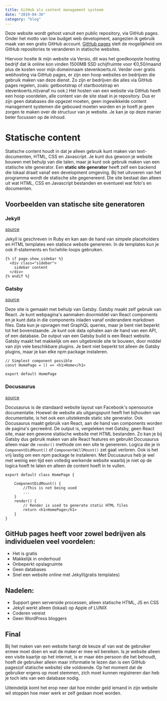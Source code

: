 ```yaml
---
title: GitHub als content management systeem
date: "2019-04-30"
category: "blog"
---
```




Deze website wordt gehost vanuit een public repository, via GitHub pages. Onder het motto van low budget web development, aangezien ik gebruik maak van een gratis GitHub account. [GitHub pages](https://pages.github.com/) stelt de mogelijkheid om GitHub repositories te veranderen in statische websites.


Hiervoor hostte ik mijn website via Versio, dit was het goedkoopste hosting bedrijf dat ik online kon vinden 1500MB SSD schijfruimte voor €0,50/maand plus de kosten voor mijn domeinnaam stevenkoerts.nl.
Verder over gratis webhosting via GitHub pages, er zijn een hoop websites en bedrijven die gebruik maken van deze dienst. Zo zijn er bedrijven die alles via GitHub pages regelen, zoals: getbootstrap of startbootstrap en stevenkoerts.nl(vanaf nu ook.) Het hosten van een website via GitHub heeft een hoop voordelen, alle content van de site staat in je repository. Dus er zijn geen databases die opgezet moeten, geen ingewikkelde content management systemen die gebouwd moeten worden en je hoeft je geen zorgen te maken over de structuur van je website. Je kan je op deze manier beter focussen op de inhoud.

# Statische content 

Statische content houdt in dat je alleen gebruik kunt maken van text-documenten, HTML, CSS en Javascript. Je kunt dus gewoon je website bouwen met behulp van die talen, maar je kunt ook gebruik maken van een statische site generator. Een **static site generator** heeft zelf een backend die lokaal draait vanaf een development omgeving. Bij het uitvoeren van het programma wordt de statische site gegenereerd. Die site bestaat dan alleen uit wat HTML, CSS en Javascript bestanden en eventueel wat foto's en documenten. 

## Voorbeelden van statische site generatoren

### Jekyll 
[source](https://jekyllrb.com/)

Jekyll is geschreven in Ruby en kan aan de hand van simpele placeholders en HTML templates een statisce website genereren. In de templates kun je ook if-statements en for/while-loops gebruiken. 
```
{% if page.show_sidebar %}
  <div class="sidebar">
    sidebar content
  </div>
{% endif %}
```

### Gatsby 
[source](https://www.gatsbyjs.org/)

Deze site is gemaakt met behulp van Gatsby. Gatsby maakt zelf gebruik van React. Je kunt webpagina's aanmaken doormiddel van React components en je kunt data in die components inladen vanaf onderandere markdown files. Data kun je opvragen met GraphQL queries, maar je bent niet beperkt tot het bovenstaande. Je kunt ook data ophalen aan de hand van een API, of een database. De output van een Gatsby build is een React website. Gatsby maakt het makkelijk om een uitgebreide site te bouwen, door middel van zijn vele beschikbare plugins. Je bent niet beperkt tot alleen de Gatsby plugins, maar je kan elke npm package instaleren. 
```
// Simplest component possible
const HomePage = () => <h1>Home</h1>

export default HomePage
```

### Docusaurus
[source](https://docusaurus.io/)

Docusaurus is de standaard website layout van Facebook's opensource documentatie. Hoewel de website als uitgangspunt heeft het bijhouden van documentatie, is het ook een uitstekende static site generator. Ook Docusaurus maakt gebruik van React, aan de hand van components worden de pagina's gecreeërd. De output is, vergeleken met Gatsby, geen React site, maar een gewone statische website met HTML bestanden. Zo kan je bij Gatsby dus gebruik maken van alle React features en gebruikt Docusaurus alleen maar de `render()` methode om een site te genereren. Logica die je in `ComponentDidMount()` of `ComponentWillMount()` zet gaat verloren. Ook is het vrij lastig om een npm package te instaleren. 
Met Docusaurus heb je wel met weinig een tijd een volledig werkende website waarbij je niet op de logica hoeft te laten en alleen de content hoeft in te vullen. 
```
export default class HomePage {
    
    ComponentDidMount() { 
        //This is not being used
        ...
    }
    render() {
        // Render is used to generate static HTML files
        return <h1>HomePage</h1>
    }
}
```

## GitHub pages heeft voor zowel bedrijven als individuelen veel voordelen:

- Het is gratis
- Makkelijk in onderhoud
- Onbeperkt opslagruimte
- Geen databases
- Snel een website online met Jekyll(gratis templates)

## Nadelen:

- Support geen serverside processen, alleen statische HTML, JS en CSS
- Jekyll werkt alleen (lokaal) op Apple of LUNIX
- Coderen vereist
- Geen WordPress bloggers


## Final

Bij het maken van een website hangt de keuze af van wat de gebruiker ermee moet doen en wat de maker er mee wil bereiken. Is je website alleen een visite kaartje op het internet, is er maar één persoon die het behoudt, hoeft de gebruiker alleen maar informatie te lezen dan is een GitHub pages(of statische website) site voldoende. Op het moment dat de gebruiker ergens op moet stemmen, zich moet kunnen registreren dan heb je toch iets van een database nodig.

Uiteindelijk komt het erop neer dat hoe minder geld iemand in zijn website wil stoppen hoe meer werk er zelf gedaan moet worden. 